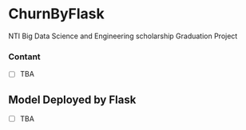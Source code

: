 # ChurnByFlask
NTI Big Data Science and Engineering scholarship Graduation Project

### Contant
- [ ] TBA

## Model Deployed by Flask
- [ ] TBA

